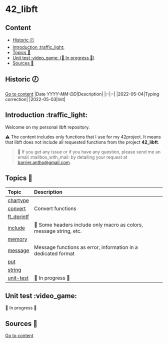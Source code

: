# 42\_libft

## Content
- [Historic :clock7:](#historic-clock7)
- [Introduction :traffic\_light:](#introduction-traffic_light)
- [Topics :newspaper:](#topics-newspaper)
- [Unit test :video\_game: (:construction: In progress :construction:)](#unit-test-video_game)
- [Sources :link:](#sources-link)

## Historic :clock7:
[Go to content](#content)
|Date _YYYY-MM-DD_|Description|
|:-|:-|
|2022-05-04|Typing correction|
|2022-05-03|Init|

## Introduction :traffic\_light:
Welcome on my personal libft repository.

:warning: The content includes only functions that I use for my 42project. It means that libft does not include all requested functions from the project **42\_libft**.

> :pushpin: If you get any issue or if you have any question, please send me an email :mailbox\_with\_mail: by detailing your request at barrier.antho@gmail.com.

## Topics :newspaper:
|Topic|Description|
|:-|:-|
|[chartype](libft/chartype)||
|[convert](libft/convert)|Convert functions|
|[ft\_dprintf](libft/ft_dprintf)||
|[include](libft/include)|:pushpin: Some headers include only macro as colors, message string, etc.|
|[memory](libft/memory)||
|[message](libft/message)|Message functions as error, information in a dedicated format|
|[put](libft/put)||
|[string](libft/string)||
|[unit-test](unit-test)|:construction: In progress :construction:|

## Unit test :video\_game:
:construction: In progress :construction:

## Sources :link:
[Go to content](#content)

